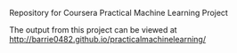 Repository for Coursera Practical Machine Learning Project

The output from this project can be viewed at http://barrie0482.github.io/practicalmachinelearning/
